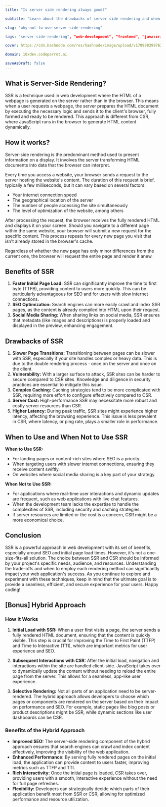 ```yaml
---
title: "Is server side rendering always good?"

subtitle: "Learn about the drawbacks of server side rendering and when not to use it."

slug: "why-not-to-use-server-side-rendering"

tags: "server-side-rendering", "web-development", "frontend", "javascript", "react", "vue", "svelte"

cover: https://cdn.hashnode.com/res/hashnode/image/upload/v1709983997630/u61b-gbfr.webp?auto=format

domain: 10xdev.codeparrot.ai

saveAsDraft: false
---
```

## What is Server-Side Rendering?

SSR is a technique used in web development where the HTML of a webpage is generated on the server rather than in the browser. This means when a user requests a webpage, the server prepares the HTML document by executing the necessary logic and sends it to the client's browser, fully formed and ready to be rendered. This approach is different from CSR, where JavaScript runs in the browser to generate HTML content dynamically.

## How it works?
Server-side rendering is the predominant method used to present information on a display. It involves the server transforming HTML documents into data that the browser can interpret.

Every time you access a website, your browser sends a request to the server hosting the website's content. The duration of this request is brief, typically a few milliseconds, but it can vary based on several factors:

- Your internet connection speed
- The geographical location of the server
- The number of people accessing the site simultaneously
- The level of optimization of the website, among others

After processing the request, the browser receives the fully rendered HTML and displays it on your screen. Should you navigate to a different page within the same website, your browser will submit a new request for the specific content. This process repeats for every new page you visit that isn't already stored in the browser's cache.

Regardless of whether the new page has only minor differences from the current one, the browser will request the entire page and render it anew.

## Benefits of SSR

1. **Faster Initial Page Load:** SSR can significantly improve the time to first byte (TTFB), providing content to users more quickly. This can be particularly advantageous for SEO and for users with slow internet connections.
2. **SEO Optimization:** Search engines can more easily crawl and index SSR pages, as the content is already compiled into HTML upon their request.
3. **Social Media Sharing:** When sharing links on social media, SSR ensures that metadata (like images and descriptions) is properly loaded and displayed in the preview, enhancing engagement.

## Drawbacks of SSR

1. **Slower Page Transitions:** Transitioning between pages can be slower with SSR, especially if your site handles complex or heavy data. This is due to the double rendering process - once on the server and once on the client.
2. **Vulnerability:** With a larger surface to attack, SSR sites can be harder to secure compared to CSR sites. Knowledge and diligence in security practices are essential to mitigate this issue.
3. **Complex Caching:** Caching strategies tend to be more complicated with SSR, requiring more effort to configure effectively compared to CSR.
4. **Server Cost:** High-performance SSR may necessitate more robust and costly server resources than CSR.
5. **Higher Latency:** During peak traffic, SSR sites might experience higher latency, affecting the browsing experience. This issue is less prevalent in CSR, where latency, or ping rate, plays a smaller role in performance.

## When to Use and When Not to Use SSR

**When to Use SSR:**
- For landing pages or content-rich sites where SEO is a priority.
- When targeting users with slower internet connections, ensuring they receive content swiftly.
- On websites where social media sharing is a key part of your strategy.

**When Not to Use SSR:**
- For applications where real-time user interactions and dynamic updates are frequent, such as web applications with live chat features.
- When the development team lacks the expertise to handle the complexities of SSR, including security and caching strategies.
- If server resources are limited or the cost is a concern, CSR might be a more economical choice.

## Conclusion

SSR is a powerful approach in web development with its set of benefits, especially around SEO and initial page load times. However, it's not a one-size-fits-all solution. The choice between SSR and CSR should be informed by your project's specific needs, audience, and resources. Understanding the trade-offs and when to employ each rendering method can significantly impact your web application's success. As you continue to explore and experiment with these techniques, keep in mind that the ultimate goal is to provide a seamless, efficient, and secure experience for your users. Happy coding!

## [Bonus] Hybrid Approach

### How It Works

1.  **Initial Load with SSR:** When a user first visits a page, the server sends a fully rendered HTML document, ensuring that the content is quickly visible. This step is crucial for improving the Time to First Paint (TTFP) and Time to Interactive (TTI), which are important metrics for user experience and SEO.
    
2.  **Subsequent Interactions with CSR:** After the initial load, navigation and interactions within the site are handled client-side. JavaScript takes over to dynamically update the content without needing to reload the entire page from the server. This allows for a seamless, app-like user experience.
    
3.  **Selective Rendering:** Not all parts of an application need to be server-rendered. The hybrid approach allows developers to choose which pages or components are rendered on the server based on their impact on performance and SEO. For example, static pages like blog posts or product descriptions might be SSR, while dynamic sections like user dashboards can be CSR.

### Benefits of the Hybrid Approach

-   **Improved SEO:** The server-side rendering component of the hybrid approach ensures that search engines can crawl and index content effectively, improving the visibility of the web application.
-   **Enhanced Performance:** By serving fully rendered pages on the initial load, the application can provide content to users faster, improving metrics such as TTFP and TTI.
-   **Rich Interactivity:** Once the initial page is loaded, CSR takes over, providing users with a smooth, interactive experience without the need for full page refreshes.
-   **Flexibility:** Developers can strategically decide which parts of their application benefit most from SSR or CSR, allowing for optimized performance and resource utilization.